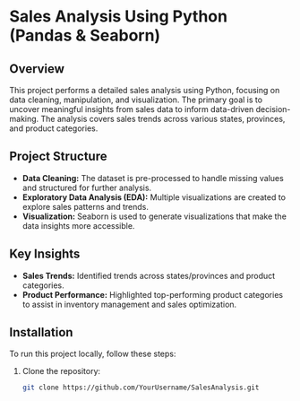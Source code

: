 # Sales Analysis Using Python (Pandas & Seaborn)

## Overview
This project performs a detailed sales analysis using Python, focusing on data cleaning, manipulation, and visualization. The primary goal is to uncover meaningful insights from sales data to inform data-driven decision-making. The analysis covers sales trends across various states, provinces, and product categories.

## Project Structure
- **Data Cleaning:** The dataset is pre-processed to handle missing values and structured for further analysis.
- **Exploratory Data Analysis (EDA):** Multiple visualizations are created to explore sales patterns and trends.
- **Visualization:** Seaborn is used to generate visualizations that make the data insights more accessible.

## Key Insights
- **Sales Trends:** Identified trends across states/provinces and product categories.
- **Product Performance:** Highlighted top-performing product categories to assist in inventory management and sales optimization.

## Installation

To run this project locally, follow these steps:

1. Clone the repository:
   ```bash
   git clone https://github.com/YourUsername/SalesAnalysis.git
